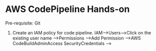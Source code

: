 # AWS CodePipeline Hands-on
Pre-requisite: Git
1. Create an IAM policy for code pipeline.
   IAM-->Users-->Click on the existing user name -->Permissions -->Add Permission -->AWS CodeBuildAdminAccess
   SecurityCredentials --> 


